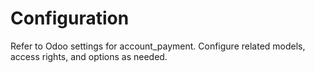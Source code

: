 # Configuration

Refer to Odoo settings for account_payment. Configure related models, access rights, and options as needed.

